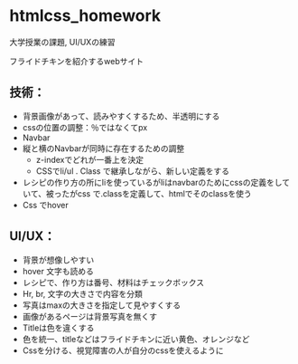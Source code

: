 # htmlcss_homework

大学授業の課題, UI/UXの練習

フライドチキンを紹介するwebサイト


## 技術：

- 背景画像があって、読みやすくするため、半透明にする
- cssの位置の調整：％ではなくてpx
- Navbar
- 縦と横のNavbarが同時に存在するための調整
  - z-indexでどれが一番上を決定
  - CSSでli/ul . Class で継承しながら、新しい定義をする
- レシピの作り方の所にliを使っているがliはnavbarのためにcssの定義をしていて、被ったがcss で.classを定義して、htmlでそのclassを使う
- Css でhover


## UI/UX：

- 背景が想像しやすい
- hover 文字も読める
- レシピで、作り方は番号、材料はチェックボックス
- Hr, br, 文字の大きさで内容を分類
- 写真はmaxの大きさを指定して見やすくする
- 画像があるページは背景写真を無くす
- Titleは色を違くする
- 色を統一、titleなどはフライドチキンに近い黄色、オレンジなど
- Cssを分ける、視覚障害の人が自分のcssを使えるように
